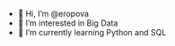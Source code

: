 - 👋 Hi, I’m @eropova
- 👀 I’m interested in Big Data
- 🌱 I’m currently learning Python and SQL

<!---
eropova/eropova is a ✨ special ✨ repository because its `README.md` (this file) appears on your GitHub profile.
You can click the Preview link to take a look at your changes.
--->
